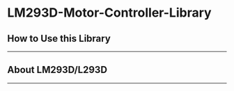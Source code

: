 # LM293D-Motor-Controller-Library
## How to Use this Library
--------------------------


## About LM293D/L293D 
---------------------
